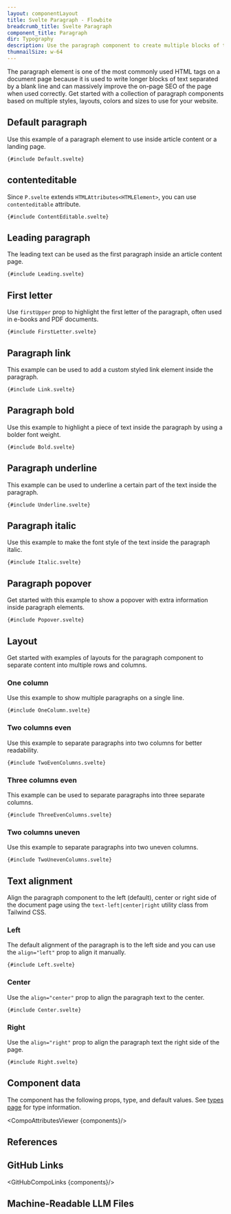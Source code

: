 ```yaml
---
layout: componentLayout
title: Svelte Paragraph - Flowbite
breadcrumb_title: Svelte Paragraph
component_title: Paragraph
dir: Typography
description: Use the paragraph component to create multiple blocks of text separated by blank lines and write content based on multiple layouts and styles
thumnailSize: w-64
---
```


<script lang="ts">
  import { CompoAttributesViewer, GitHubCompoLinks, toKebabCase, LlmLink } from '../../utils';
  import { Layout, P, A, Heading } from '$lib';

  const components = 'P, Layout'
</script>

The paragraph element is one of the most commonly used HTML tags on a document page because it is used to write longer blocks of text separated by a blank line and can massively improve the on-page SEO of the page when used correctly. Get started with a collection of paragraph components based on multiple styles, layouts, colors and sizes to use for your website.

## Default paragraph

Use this example of a paragraph element to use inside article content or a landing page.

```svelte example
{#include Default.svelte}
```

## contenteditable

Since `P.svelte` extends `HTMLAttributes<HTMLElement>`, you can use `contenteditable` attribute.

```svelte example
{#include ContentEditable.svelte}
```

## Leading paragraph

The leading text can be used as the first paragraph inside an article content page.

```svelte example
{#include Leading.svelte}
```

## First letter

Use `firstUpper` prop to highlight the first letter of the paragraph, often used in e-books and PDF documents.

```svelte example
{#include FirstLetter.svelte}
```

## Paragraph link

This example can be used to add a custom styled link element inside the paragraph.

```svelte example
{#include Link.svelte}
```

## Paragraph bold

Use this example to highlight a piece of text inside the paragraph by using a bolder font weight.

```svelte example
{#include Bold.svelte}
```

## Paragraph underline

This example can be used to underline a certain part of the text inside the paragraph.

```svelte example
{#include Underline.svelte}
```

## Paragraph italic

Use this example to make the font style of the text inside the paragraph italic.

```svelte example
{#include Italic.svelte}
```

## Paragraph popover

Get started with this example to show a popover with extra information inside paragraph elements.

```svelte example class="flex items-end h-96"
{#include Popover.svelte}
```

## Layout

Get started with examples of layouts for the paragraph component to separate content into multiple rows and columns.

### One column

Use this example to show multiple paragraphs on a single line.

```svelte example
{#include OneColumn.svelte}
```

### Two columns even

Use this example to separate paragraphs into two columns for better readability.

```svelte example
{#include TwoEvenColumns.svelte}
```

### Three columns even

This example can be used to separate paragraphs into three separate columns.

```svelte example
{#include ThreeEvenColumns.svelte}
```

### Two columns uneven

Use this example to separate paragraphs into two uneven columns.

```svelte example
{#include TwoUnevenColumns.svelte}
```

## Text alignment

Align the paragraph component to the left (default), center or right side of the document page using the `text-left|center|right` utility class from Tailwind CSS.

### Left

The default alignment of the paragraph is to the left side and you can use the `align="left"` prop to align it manually.

```svelte example
{#include Left.svelte}
```

### Center

Use the `align="center"` prop to align the paragraph text to the center.

```svelte example
{#include Center.svelte}
```

### Right

Use the `align="right"` prop to align the paragraph text the right side of the page.

```svelte example
{#include Right.svelte}
```

## Component data

The component has the following props, type, and default values. See [types page](/docs/pages/typescript) for type information.

<CompoAttributesViewer {components}/>

## References

## GitHub Links

<GitHubCompoLinks {components}/>

## Machine-Readable LLM Files

<LlmLink />
